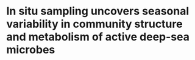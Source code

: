 # In situ sampling uncovers seasonal variability in community structure and metabolism of active deep-sea microbes
